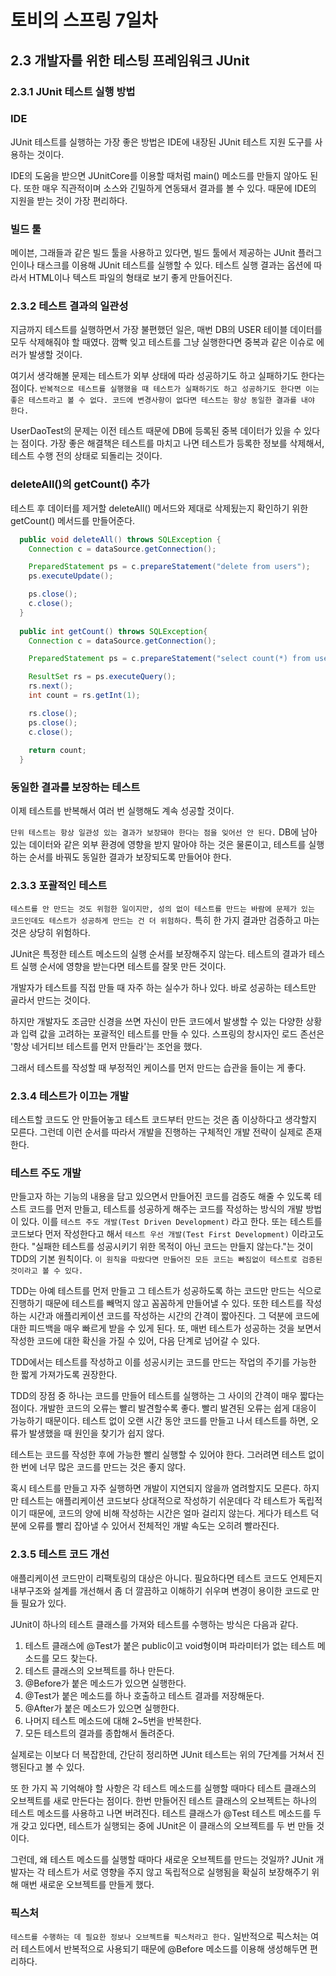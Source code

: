 # 토비의 스프링 7일차

## 2.3 개발자를 위한 테스팅 프레임워크 JUnit

### 2.3.1 JUnit 테스트 실행 방법

###  IDE

JUnit 테스트를 실행하는 가장 좋은 방법은 IDE에 내장된 JUnit 테스트 지원 도구를 사용하는 것이다.

IDE의 도움을 받으면 JUnitCore를 이용할 때처럼 main() 메소드를 만들지 않아도 된다. 또한 매우 직관적이며 소스와 긴밀하게 연동돼서 결과를 볼 수 있다. 때문에 IDE의 지원을 받는 것이 가장 편리하다.

### 빌드 툴

메이븐, 그래들과 같은 빌드 툴을 사용하고 있다면, 빌드 툴에서 제공하는 JUnit 플러그인이나 태스크를 이용해 JUnit 테스트를 실행할 수 있다. 테스트 실행 결과는 옵션에 따라서 HTML이나 텍스트 파일의 형태로 보기 좋게 만들어진다.

### 2.3.2 테스트 결과의 일관성

지금까지 테스트를 실행하면서 가장 불편했던 일은, 매번 DB의 USER 테이블 데이터를 모두 삭제해줘야 할 때였다. 깜빡 잊고 테스트를 그냥 실행한다면 중복과 같은 이슈로 에러가 발생할 것이다.

여기서 생각해볼 문제는 테스트가 외부 상태에 따라 성공하기도 하고 실패하기도 한다는 점이다. `반복적으로 테스트를 실행했을 때 테스트가 실패하기도 하고 성공하기도 한다면 이는 좋은 테스트라고 볼 수 없다. 코드에 변경사항이 없다면 테스트는 항상 동일한 결과를 내야 한다.`

UserDaoTest의 문제는 이전 테스트 때문에 DB에 등록된 중복 데이터가 있을 수 있다는 점이다. 가장 좋은 해결책은 테스트를 마치고 나면 테스트가 등록한 정보를 삭제해서, 테스트 수행 전의 상태로 되돌리는 것이다.

### deleteAll()의 getCount() 추가

테스트 후 데이터를 제거할 deleteAll() 메서드와 제대로 삭제됬는지 확인하기 위한 getCount() 메서드를 만들어준다.

```java
  public void deleteAll() throws SQLException {
    Connection c = dataSource.getConnection();

    PreparedStatement ps = c.prepareStatement("delete from users");
    ps.executeUpdate();

    ps.close();
    c.close();
  }
  
  public int getCount() throws SQLException{
    Connection c = dataSource.getConnection();

    PreparedStatement ps = c.prepareStatement("select count(*) from users");

    ResultSet rs = ps.executeQuery();
    rs.next();
    int count = rs.getInt(1);

    rs.close();
    ps.close();
    c.close();
    
    return count;
  }
```

### 동일한 결과를 보장하는 테스트

이제 테스트를 반복해서 여러 번 실행해도 계속 성공할 것이다.

`단위 테스트는 항상 일관성 있는 결과가 보장돼야 한다는 점을 잊어선 안 된다.` DB에 남아 있는 데이터와 같은 외부 환경에 영향을 받지 말아야 하는 것은 물론이고, 테스트를 실행하는 순서를 바꿔도 동일한 결과가 보장되도록 만들어야 한다.

### 2.3.3 포괄적인 테스트

`테스트를 안 만드는 것도 위험한 일이지만, 성의 없이 테스트를 만드는 바람에 문제가 있는 코드인데도 테스트가 성공하게 만드는 건 더 위험하다.` 특히 한 가지 결과만 검증하고 마는 것은 상당히 위험하다.

JUnit은 특정한 테스트 메소드의 실행 순서를 보장해주지 않는다. 테스트의 결과가 테스트 실행 순서에 영향을 받는다면 테스트를 잘못 만든 것이다.

개발자가 테스트를 직접 만들 때 자주 하는 실수가 하나 있다. 바로 성공하는 테스트만 골라서 만드는 것이다.

하지만 개발자도 조금만 신경을 쓰면 자신이 만든 코드에서 발생할 수 있는 다양한 상황과 입력 값을 고려하는 포괄적인 테스트를 만들 수 있다. 스프링의 창시자인 로드 존선은 '항상 네거티브 테스트를 먼저 만들라'는 조언을 했다.

그래서 테스트를 작성할 때 부정적인 케이스를 먼저 만드는 습관을 들이는 게 좋다.

### 2.3.4 테스트가 이끄는 개발

테스트할 코드도 안 만들어놓고 테스트 코드부터 만드는 것은 좀 이상하다고 생각할지 모른다. 그런데 이런 순서를 따라서 개발을 진행하는 구체적인 개발 전략이 실제로 존재한다.

### 테스트 주도 개발

만들고자 하는 기능의 내용을 담고 있으면서 만들어진 코드를 검증도 해줄 수 있도록 테스트 코드를 먼저 만들고, 테스트를 성공하게 해주는 코드를 작성하는 방식의 개발 방법이 있다. 이를 `테스트 주도 개발(Test Driven Development)` 라고 한다. 또는 테스트를 코드보다 먼저 작성한다고 해서 `테스트 우선 개발(Test First Development)` 이라고도 한다. "실패한 테스트를 성공시키기 위한 목적이 아닌 코드는 만들지 않는다."는 것이 TDD의 기본 원칙이다. `이 원칙을 따랐다면 만들어진 모든 코드는 빠짐없이 테스트로 검증된 것이라고 볼 수 있다.`

TDD는 아예 테스트를 먼저 만들고 그 테스트가 성공하도록 하는 코드만 만드는 식으로 진행하기 때문에 테스트를 빼먹지 않고 꼼꼼하게 만들어낼 수 있다. 또한 테스트를 작성하는 시간과 애플리케이션 코드를 작성하는 시간의 간격이 짧아진다. 그 덕분에 코드에 대한 피드백을 매우 빠르게 받을 수 있게 된다. 또, 매번 테스트가 성공하는 것을 보면서 작성한 코드에 대한 확신을 가질 수 있어, 다음 단계로 넘어갈 수 있다.

TDD에서는 테스트를 작성하고 이를 성공시키는 코드를 만드는 작업의 주기를 가능한 한 짧게 가져가도록 권장한다.

TDD의 장점 중 하나는 코드를 만들어 테스트를 실행하는 그 사이의 간격이 매우 짧다는 점이다. 개발한 코드의 오류는 빨리 발견할수록 좋다. 빨리 발견된 오류는 쉽게 대응이 가능하기 때문이다. 테스트 없이 오랜 시간 동안 코드를 만들고 나서 테스트를 하면, 오류가 발생했을 때 원인을 찾기가 쉽지 않다.

테스트는 코드를 작성한 후에 가능한 빨리 실행할 수 있어야 한다. 그러려면 테스트 없이 한 번에 너무 많은 코드를 만드는 것은 좋지 않다.

혹시 테스트를 만들고 자주 실행하면 개발이 지연되지 않을까 염려할지도 모른다. 하지만 테스트는 애플리케이션 코드보다 상대적으로 작성하기 쉬운데다 각 테스트가 독립적이기 때문에, 코드의 양에 비해 작성하는 시간은 얼마 걸리지 않는다. 게다가 테스트 덕분에 오류를 빨리 잡아낼 수 있어서 전체적인 개발 속도는 오히려 빨라진다.

### 2.3.5 테스트 코드 개선

애플리케이션 코드만이 리팩토링의 대상은 아니다. 필요하다면 테스트 코드도 언제든지 내부구조와 설계를 개선해서 좀 더 깔끔하고 이해하기 쉬우며 변경이 용이한 코드로 만들 필요가 있다.

JUnit이 하나의 테스트 클래스를 가져와 테스트를 수행하는 방식은 다음과 같다.
1. 테스트 클래스에 @Test가 붙은 public이고 void형이며 파라미터가 없는 테스트 메소드를 모드 찾는다.
2. 테스트 클래스의 오브젝트를 하나 만든다.
3. @Before가 붙은 메소드가 있으면 실행한다.
4. @Test가 붙은 메소드를 하나 호출하고 테스트 결과를 저장해둔다.
5. @After가 붙은 메소드가 있으면 실행한다.
6. 나머지 테스트 메소드에 대해 2~5번을 반복한다.
7. 모든 테스트의 결과를 종합해서 돌려준다.

실제로는 이보다 더 복잡한데, 간단히 정리하면 JUnit 테스트는 위의 7단계를 거쳐서 진행된다고 볼 수 있다.

또 한 가지 꼭 기억해야 할 사항은 각 테스트 메소드를 실행할 때마다 테스트 클래스의 오브젝트를 새로 만든다는 점이다. 한번 만들어진 테스트 클래스의 오브젝트는 하나의 테스트 메소드를 사용하고 나면 버려진다. 테스트 클래스가 @Test 테스트 메소드를 두 개 갖고 있다면, 테스트가 실행되는 중에 JUnit은 이 클래스의 오브젝트를 두 번 만들 것이다. 

그런데, 왜 테스트 메소드를 실행할 때마다 새로운 오브젝트를 만드는 것일까? JUnit 개발자는 각 테스트가 서로 영향을 주지 않고 독립적으로 실행됨을 확실히 보장해주기 위해 매번 새로운 오브젝트를 만들게 했다.

### 픽스처

`테스트를 수행하는 데 필요한 정보나 오브젝트를 픽스처라고 한다.` 일반적으로 픽스처는 여러 테스트에서 반복적으로 사용되기 때문에 @Before 메소드를 이용해 생성해두면 편리하다. 

